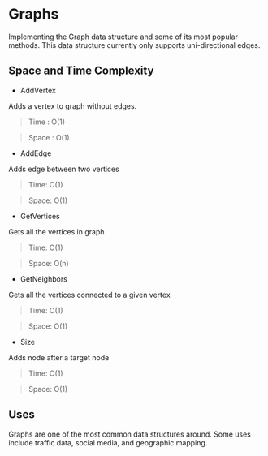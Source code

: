 # Graphs

Implementing the Graph data structure and some of its most popular methods. This data structure currently only supports uni-directional edges.

## Space and Time Complexity

- AddVertex

Adds a vertex to graph without edges.
>Time : O(1)

>Space : O(1)

- AddEdge

Adds edge between two vertices
>Time: O(1)

>Space: O(1)

- GetVertices

Gets all the vertices in graph
>Time: O(1)

>Space: O(n)

- GetNeighbors

Gets all the vertices connected to a given vertex
>Time: O(1)

>Space: O(1)

- Size

Adds node after a target node
>Time: O(1)

>Space: O(1)

## Uses

Graphs are one of the most common data structures around. Some uses include traffic data, social media, and geographic mapping.